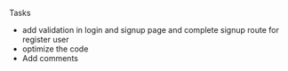 Tasks
 - add validation in login and signup page and complete signup route for register user
 - optimize the code
 - Add comments